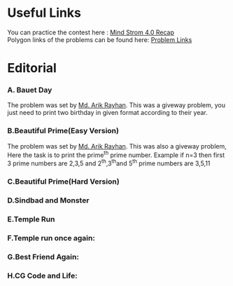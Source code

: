 <h1>Useful Links</h1>
<p>
You can practice the contest here : <a href="https://codeforces.com/contestInvitation/4284d68fadff82c5b861d3818b70eca85ee1011e">Mind Strom 4.0 Recap</a><br>
Polygon links of the problems can be found here: <a href="https://github.com/mdarikrayhan/Mind-Strom-4.0-Editorial-and-Problem-Set/blob/main/Problem%20Polygon%20Link.txt">Problem Links</a><br>
</p>


<h1>Editorial</h1>

<h3>A. Bauet Day </h3>
<p>
The problem was set by <a href="https://github.com/mdarikrayhan">Md. Arik Rayhan</a>. This was a giveway problem, you just need to print two birthday in given format according to their year.
</p>

<h3>B.Beautiful Prime(Easy Version)</h3>
<p>
The problem was set by <a href="https://github.com/mdarikrayhan">Md. Arik Rayhan</a>. This was also a giveway problem, Here the task is to print the prime<sup>th</sup> prime number. Example if n=3 then first 3 prime numbers are 2,3,5 and 2<sup>th</sup>,3<sup>th</sup>and 5<sup>th</sup> prime numbers are 3,5,11
</p>

<h3>C.Beautiful Prime(Hard Version)</h3>
<p>

</p>

<h3>D.Sindbad and Monster</h3>
<p>

</p>

<h3>E.Temple Run</h3>
<p>

</p>

<h3>F.Temple run once again:</h3>
<p>

</p>

<h3>G.Best Friend Again:</h3>
<p>

</p>

<h3>H.CG Code and Life:</h3>
<p>

</p>